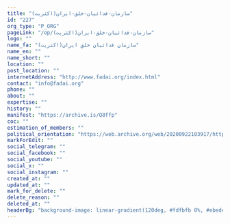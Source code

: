 ```yaml
---
title: "سازمان-فدائیان-خلق-ایران(اکثریت)"
id: "227"
org_type: "P_ORG"
pageLink: "/op/سازمان-فدائیان-خلق-ایران(اکثریت)"
logo: ""
name_fa: "سازمان فدائیان خلق ایران(اکثریت)"
name_en: ""
name_short: ""
location: ""
post_location: ""
internetAddress: "http://www.fadai.org/index.html"
contact: "info@fadai.org"
phone: ""
about: ""
expertise: ""
history: ""
manifest: "https://archive.is/Q8ffp"
coc: ""
estimation_of_members: ""
political_orientation: "https://web.archive.org/web/20200922103917/https://iran-archive.com/start/310"
markForEdit: ""
social_telegram: ""
social_facebook: ""
social_youtube: ""
social_x: ""
social_instagram: ""
created_at: ""
updated_at: ""
mark_for_delete: ""
delete_reason: ""
deleted_at: ""
headerBg: "background-image: linear-gradient(120deg, #fdfbfb 0%, #ebedee 100%);"
---
```

